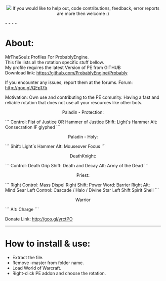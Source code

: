 <p align="center">
  <img src="http://s27.postimg.org/8s85mljbn/splash.png"/>
  If you would like to help out, code contributions, feedback, error reports are more then welcome :)
</p>
- - - -

About:  
============================
MrTheSoulz Profiles For ProbablyEngine.  
This file lists all the rotation specific stuff bellow.  
My profile requires the latest Version of PE from GITHUB  
Download link: https://github.com/ProbablyEngine/Probably  
  
If you encounter any issues, report them at the forums.
Forum: http://goo.gl/QEp17b  
  
Motivation:
Own use and contributing to the PE comunity.
Having a fast and reliable rotation that does not use all your resources like other bots.




<p align="center">
Paladin - Protection:
</p>
```
Control:  Fist of Justice OR Hammer of Justice
Shift: Light´s Hammer
Alt: Consecration IF glyphed
```

<p align="center">
Paladin - Holy:
</p>
```
Shift: Light´s Hammer
Alt: Mouseover Focus
```

<p align="center">
DeathKnight:
</p>
```
Control: Death Grip
Shift: Death and Decay
Alt: Army of the Dead
```

<p align="center">
Priest:
</p>
```
Right Control: Mass Dispel
Right Shift: Power Word: Barrier
Right Alt: Mind Sear
Left Control: Cascade / Halo / Divine Star
Left Shift Spirit Shell
```

<p align="center">
Warrior
</p>
```
Alt: Charge
```

  
Donate Link: http://goo.gl/yrctPO  
  
---------------------------------------------------------------
How to install & use:  
============================
* Extract the file.  
* Remove -master from folder name.  
* Load World of Warcraft.  
* Right-click PE addon and choose the rotation.
